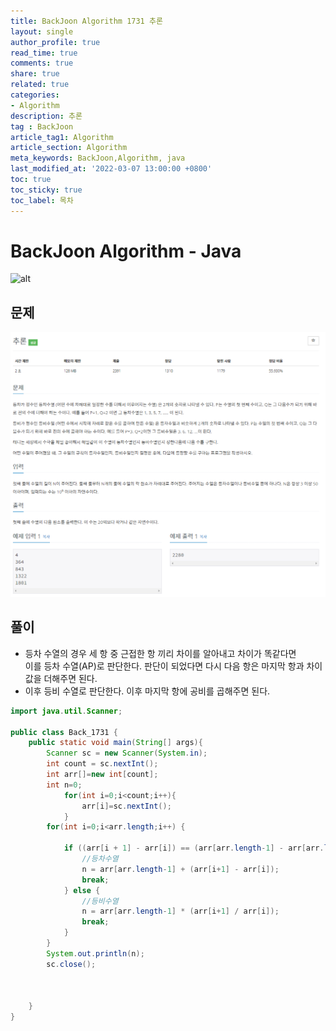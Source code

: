 ```yaml
---
title: BackJoon Algorithm 1731 추론
layout: single
author_profile: true
read_time: true
comments: true
share: true
related: true
categories:
- Algorithm
description: 추론
tag : BackJoon
article_tag1: Algorithm
article_section: Algorithm
meta_keywords: BackJoon,Algorithm, java
last_modified_at: '2022-03-07 13:00:00 +0800'
toc: true
toc_sticky: true
toc_label: 목차
---
```


BackJoon Algorithm - Java
====================

![alt](https://d2gd6pc034wcta.cloudfront.net/images/logo@2x.PNG)

## 문제

![alt](/assets/images/post/Algorithm/1731.PNG)




## 풀이

* 등차 수열의 경우 세 항 중 근접한 항 끼리 차이를 알아내고 차이가 똑같다면  
  이를 등차 수열(AP)로 판단한다. 판단이 되었다면 다시 다음 항은 마지막 항과 차이   
  값을 더해주면 된다.
* 이후 등비 수열로 판단한다. 이후 마지막 항에 공비를 곱해주면 된다.


```java
import java.util.Scanner;

public class Back_1731 {
    public static void main(String[] args){
        Scanner sc = new Scanner(System.in);
        int count = sc.nextInt();
        int arr[]=new int[count];
        int n=0;
            for(int i=0;i<count;i++){
                arr[i]=sc.nextInt();
            }
        for(int i=0;i<arr.length;i++) {

            if ((arr[i + 1] - arr[i]) == (arr[arr.length-1] - arr[arr.length - 2])) {
                //등차수열
                n = arr[arr.length-1] + (arr[i+1] - arr[i]);
                break;
            } else {
                //등비수열
                n = arr[arr.length-1] * (arr[i+1] / arr[i]);
                break;
            }
        }
        System.out.println(n);
        sc.close();



    }
}

```


